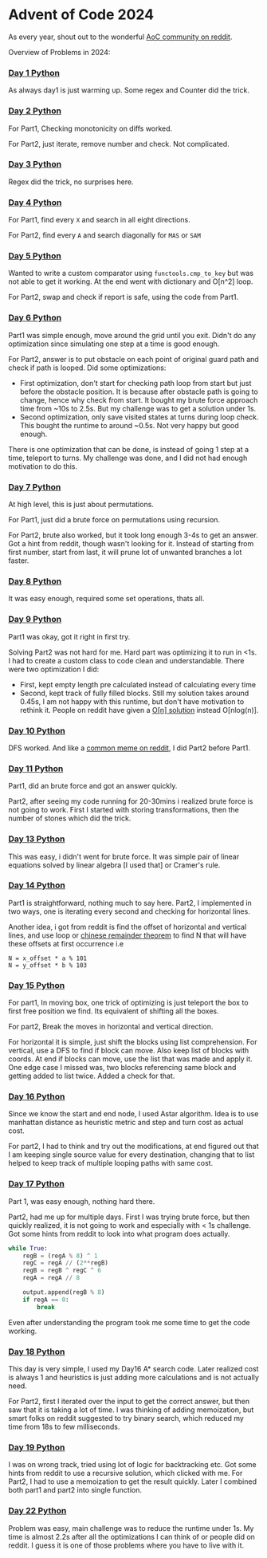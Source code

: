 # Advent of Code 2024

As every year, shout out to the wonderful [AoC community on reddit](https://www.reddit.com/r/adventofcode/).

Overview of Problems in 2024:

### [Day 1 Python](day01/solution.py)

As always day1 is just warming up. Some regex and Counter did the trick.

### [Day 2 Python](day02/solution.py)

For Part1, Checking monotonicity on diffs worked.

For Part2, just iterate, remove number and check. Not complicated.

### [Day 3 Python](day03/solution.py)

Regex did the trick, no surprises here.

### [Day 4 Python](day04/solution.py)

For Part1, find every `X` and search in all eight directions.

For Part2, find every `A` and search diagonally for `MAS` or `SAM`

### [Day 5 Python](day05/solution.py)

Wanted to write a custom comparator using `functools.cmp_to_key` but was not able to get it working. 
At the end went with dictionary and O[n^2] loop.

For Part2, swap and check if report is safe, using the code from Part1.

### [Day 6 Python](day06/solution.py)

Part1 was simple enough, move around the grid until you exit. Didn't do any optimization since simulating one step at a time is good enough.

For Part2, answer is to put obstacle on each point of original guard path and check if path is looped. Did some optimizations:
- First optimization, don't start for checking path loop from start but just before the obstacle position. It is because after obstacle path is going to change, hence why check from start. It bought my brute force approach time from ~10s to 2.5s. But my challenge was to get a solution under 1s.
- Second optimization, only save visited states at turns during loop check. This bought the runtime to around ~0.5s. Not very happy but good enough.

There is one optimization that can be done, is instead of going 1 step at a time, teleport to turns. My challenge was done, and I did not had enough motivation to do this.

### [Day 7 Python](day07/solution.py)

At high level, this is just about permutations.

For Part1, just did a brute force on permutations using recursion.

For Part2, brute also worked, but it took long enough 3-4s to get an answer. Got a hint from reddit, though wasn't looking for it. Instead of starting from first number, start from last, it will prune lot of unwanted branches a lot faster. 

### [Day 8 Python](08/solution.py)

It was easy enough, required some set operations, thats all.

### [Day 9 Python](day09/solution.py)

Part1 was okay, got it right in first try.

Solving Part2 was not hard for me. Hard part was optimizing it to run in <1s. I had to create a custom class to code clean and understandable. There were two optimization I did:
- First, kept empty length pre calculated instead of calculating every time
- Second, kept track of fully filled blocks.
Still my solution takes around 0.45s, I am not happy with this runtime, but don't have motivation to rethink it. People on reddit have given a [O[n] solution](https://www.reddit.com/r/adventofcode/comments/1hab624/2024_day_9_part_2_best_i_can_do_is_ond_log_n_is/) instead O[nlog(n)].


### [Day 10 Python](day10/solution.py)

DFS worked. And like a [common meme on reddit](https://www.reddit.com/r/adventofcode/comments/1haulfr/2024_day_10_part_2_when_your_first_attempt_at/), I did Part2 before Part1.

### [Day 11 Python](day11/solution.py)

Part1, did an brute force and got an answer quickly.

Part2, after seeing my code running for 20-30mins i realized brute force is not going to work. First I started with storing transformations, then the number of stones which did the trick.

<!-- * [Day 12 Python](12/d12.py): BFS (**R**), finding islands in 2d grid (**R**) and finding sides of a 2D polygon (**L**) -->

### [Day 13 Python](day13/solution.py)

This was easy, i didn't went for brute force. It was simple pair of linear equations solved by linear algebra [I used that] or Cramer's rule.

### [Day 14 Python](day14/solution.py)

Part1 is straightforward, nothing much to say here.
Part2, I implemented in two ways, one is iterating every second and checking for horizontal lines.

Another idea, i got from reddit is find the offset of horizontal and vertical lines, and use loop or [chinese remainder theorem](https://en.wikipedia.org/wiki/Chinese_remainder_theorem) to find N that will have these offsets at first occurrence i.e

```
N = x_offset * a % 101
N = y_offset * b % 103
```

### [Day 15 Python](day15/solution.py)

For part1, In moving box, one trick of optimizing is just teleport the box to first free position we find. Its equivalent of shifting all the boxes.

For part2, Break the moves in horizontal and vertical direction. 

For horizontal it is simple, just shift the blocks using list comprehension. For vertical, use a DFS to find if block can move. Also keep list of blocks with coords. At end if blocks can move, use the list that was made and apply it.
One edge case I missed was, two blocks referencing same block and getting added to list twice. Added a check for that.


### [Day 16 Python](day16/solution.py)

Since we know the start and end node, I used Astar algorithm. Idea is to use manhattan distance as heuristic metric and step and turn cost as actual cost. 

For part2, I had to think and try out the modifications, at end figured out that I am keeping single source value for every destination, changing that to list helped to keep track of multiple looping paths with same cost.


### [Day 17 Python](day17/solution.py)

Part 1, was easy enough, nothing hard there.

Part2, had me up for multiple days. First I was trying brute force, but then quickly realized, it is not going to work and especially with < 1s challenge. Got some hints from reddit to look into what program does actually. 

```py
while True:
    regB = (regA % 8) ^ 1
    regC = regA // (2**regB)
    regB = regB ^ regC ^ 6
    regA = regA // 8

    output.append(regB % 8)
    if regA == 0:
        break
```

Even after understanding the program took me some time to get the code working.


### [Day 18 Python](day18/solution.py)

This day is very simple, I used my Day16 A* search code. Later realized cost is always 1 and heuristics is just adding more calculations and is not actually need. 

For Part2, first I iterated over the input to get the correct answer, but then saw that it is taking a lot of time. I was thinking of adding memoization, but smart folks on reddit suggested to try binary search, which reduced my time from 18s to few milliseconds.


### [Day 19 Python](day19/solution.py)

I was on wrong track, tried using lot of logic for backtracking etc. Got some hints from reddit to use a recursive solution, which clicked with me.
For Part2, I had to use a memoization to get the result quickly. Later I combined both part1 and part2 into single function.


### [Day 22 Python](day22/solution.py)

Problem was easy, main challenge was to reduce the runtime under 1s. My time is almost 2.2s after all the optimizations I can think of or people did on reddit. I guess it is one of those problems where you have to live with it.

